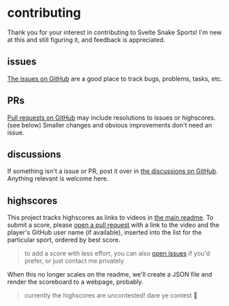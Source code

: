 # contributing

Thank you for your interest in contributing to Svelte Snake Sports!
I'm new at this and still figuring it, and feedback is appreciated.

## issues

[The issues on GitHub](https://github.com/ryanatkn/svelte-snake-sports/issues)
are a good place to track bugs, problems, tasks, etc.

## PRs

[Pull requests on GitHub](https://github.com/ryanatkn/svelte-snake-sports/pulls)
may include resolutions to issues or highscores. (see below)
Smaller changes and obvious improvements don't need an issue.

## discussions

If something isn't a issue or PR, post it over in
[the discussions on GitHub](https://github.com/ryanatkn/svelte-snake-sports/discussions).
Anything relevant is welcome here.

## highscores

This project tracks highscores as links to videos in [the main readme](readme.md).
To submit a score, please
[open a pull request](https://github.com/ryanatkn/svelte-snake-sports/pulls)
with a link to the video
and the player's GitHub user name (if available),
inserted into the list for the particular sport, ordered by best score.

> to add a score with less effort,
> you can also
> [open issues](https://github.com/ryanatkn/svelte-snake-sports/issues)
> if you'd prefer, or just contact me privately

When this no longer scales on the readme,
we'll create a JSON file and render the scoreboard to a webpage, probably.

> currently the highscores are uncontested!
> dare ye contest 🐢
